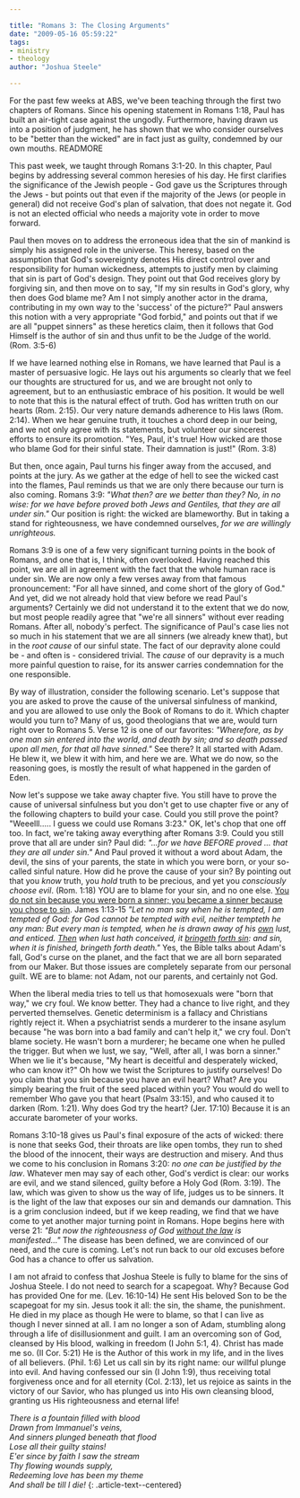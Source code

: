 ```yaml
---

title: "Romans 3: The Closing Arguments"
date: "2009-05-16 05:59:22"
tags:
- ministry
- theology
author: "Joshua Steele"

---
```


For the past few weeks at ABS, we've been teaching through the first two chapters of Romans. Since his opening statement in Romans 1:18, Paul has built an air-tight case against the ungodly. Furthermore, having drawn us into a position of judgment, he has shown that we who consider ourselves to be "better than the wicked" are in fact just as guilty, condemned by our own mouths. READMORE

This past week, we taught through Romans 3:1-20. In this chapter, Paul begins by addressing several common heresies of his day. He first clarifies the significance of the Jewish people - God gave us the Scriptures through the Jews - but points out that even if the majority of the Jews (or people in general) did not receive God's plan of salvation, that does not negate it. God is not an elected official who needs a majority vote in order to move forward.

Paul then moves on to address the erroneous idea that the sin of mankind is simply his assigned role in the universe. This heresy, based on the assumption that God's sovereignty denotes His direct control over and responsibility for human wickedness, attempts to justify men by claiming that sin is part of God's design. They point out that God receives glory by forgiving sin, and then move on to say, "If my sin results in God's glory, why then does God blame me? Am I not simply another actor in the drama, contributing in my own way to the 'success' of the picture?" Paul answers this notion with a very appropriate "God forbid," and points out that if we are all "puppet sinners" as these heretics claim, then it follows that God Himself is the author of sin and thus unfit to be the Judge of the world. (Rom. 3:5-6)

If we have learned nothing else in Romans, we have learned that Paul is a master of persuasive logic. He lays out his arguments so clearly that we feel our thoughts are structured for us, and we are brought not only to agreement, but to an enthusiastic embrace of his position. It would be well to note that this is the natural effect of truth. God has written truth on our hearts (Rom. 2:15). Our very nature demands adherence to His laws (Rom. 2:14). When we hear genuine truth, it touches a chord deep in our being, and we not only agree with its statements, but volunteer our sincerest efforts to ensure its promotion. "Yes, Paul, it's true! How wicked are those who blame God for their sinful state. Their damnation is just!" (Rom. 3:8)

But then, once again, Paul turns his finger away from the accused, and points at the jury. As we gather at the edge of hell to see the wicked cast into the flames, Paul reminds us that we are only there because our turn is also coming. Romans 3:9: *"What then? are we better than they? No, in no wise: for we have before proved both Jews and Gentiles, that they are all under sin."* Our position is right: the wicked are blameworthy. But in taking a stand for righteousness, we have condemned ourselves, *for we are willingly unrighteous.*

Romans 3:9 is one of a few very significant turning points in the book of Romans, and one that is, I think, often overlooked. Having reached this point, we are all in agreement with the fact that the whole human race is under sin. We are now only a few verses away from that famous pronouncement: "For all have sinned, and come short of the glory of God." And yet, did we not already hold that view before we read Paul's arguments? Certainly we did not understand it to the extent that we do now, but most people readily agree that "we're all sinners" without ever reading Romans. After all, nobody's perfect. The significance of Paul's case lies not so much in his statement that we are all sinners (we already knew that), but in the *root cause* of our sinful state. The fact of our depravity alone could be - and often is - considered trivial. The *cause* of our depravity is a much more painful question to raise, for its answer carries condemnation for the one responsible.

By way of illustration, consider the following scenario. Let's suppose that you are asked to prove the cause of the universal sinfulness of mankind, and you are allowed to use only the Book of Romans to do it. Which chapter would you turn to? Many of us, good theologians that we are, would turn right over to Romans 5. Verse 12 is one of our favorites: *"Wherefore, as by one man sin entered into the world, and death by sin; and so death passed upon all men, for that all have sinned."* See there? It all started with Adam. He blew it, we blew it with him, and here we are. What we do now, so the reasoning goes, is mostly the result of what happened in the garden of Eden.

Now let's suppose we take away chapter five. You still have to prove the cause of universal sinfulness but you don't get to use chapter five or any of the following chapters to build your case. Could you still prove the point? "Weeelll..... I guess we could use Romans 3:23." OK, let's chop that one off too. In fact, we're taking away everything after Romans 3:9. Could you still prove that all are under sin? Paul did: *"...for we have BEFORE proved ... that they are all under sin."* And Paul proved it without a word about Adam, the devil, the sins of your parents, the state in which you were born, or your so-called sinful nature. How did he prove the cause of your sin? By pointing out that you *know* truth, you *hold* truth to be precious, and yet you *consciously choose evil*. (Rom. 1:18) YOU are to blame for your sin, and no one else. <span style="text-decoration: underline;">You do not sin because you were born a sinner; you became a sinner because you chose to sin</span>. James 1:13-15 *"Let no man say when he is tempted, I am tempted of God: for God cannot be tempted with evil, neither tempteth he any man: But every man is tempted, when he is drawn away of his <span style="text-decoration: underline;">own</span> lust, and enticed. <span style="text-decoration: underline;">Then</span> when lust hath conceived, it <span style="text-decoration: underline;">bringeth forth sin</span>: and sin, when it is finished, bringeth forth death."* Yes, the Bible talks about Adam's fall, God's curse on the planet, and the fact that we are all born separated from our Maker. But those issues are completely separate from our personal guilt. WE are to blame: not Adam, not our parents, and certainly not God.

When the liberal media tries to tell us that homosexuals were "born that way," we cry foul. We know better. They had a chance to live right, and they perverted themselves. Genetic determinism is a fallacy and Christians rightly reject it. When a psychiatrist sends a murderer to the insane asylum because "he was born into a bad family and can't help it," we cry foul. Don't blame society. He wasn't born a murderer; he became one when he pulled the trigger. But when we lust, we say, "Well, after all, I was born a sinner." When we lie it's because, "My heart is deceitful and desperately wicked, who can know it?" Oh how we twist the Scriptures to justify ourselves! Do you claim that you sin because you have an evil heart? What? Are you simply bearing the fruit of the seed placed within you? You would do well to remember Who gave you that heart (Psalm 33:15), and who caused it to darken (Rom. 1:21). Why does God try the heart? (Jer. 17:10) Because it is an accurate barometer of your works.

Romans 3:10-18 gives us Paul's final exposure of the acts of wicked: there is none that seeks God, their throats are like open tombs, they run to shed the blood of the innocent, their ways are destruction and misery. And thus we come to his conclusion in Romans 3:20: *no one can be justified by the law*. Whatever men may say of each other, God's verdict is clear: our works are evil, and we stand silenced, guilty before a Holy God (Rom. 3:19). The law, which was given to show us the way of life, judges us to be sinners. It is the light of the law that exposes our sin and demands our damnation. This is a grim conclusion indeed, but if we keep reading, we find that we have come to yet another major turning point in Romans. Hope begins here with verse 21: *"But now the righteousness of God <span style="text-decoration: underline;">without the law</span> is manifested..."* The disease has been defined, we are convinced of our need, and the cure is coming. Let's not run back to our old excuses before God has a chance to offer us salvation.

I am not afraid to confess that Joshua Steele is fully to blame for the sins of Joshua Steele. I do not need to search for a scapegoat. Why? Because God has provided One for me. (Lev. 16:10-14) He sent His beloved Son to be the scapegoat for my sin. Jesus took it all: the sin, the shame, the punishment. He died in my place as though He were to blame, so that I can live as though I never sinned at all. I am no longer a son of Adam, stumbling along through a life of disillusionment and guilt. I am an overcoming son of God, cleansed by His blood, walking in freedom (I John 5:1, 4). Christ has made me so. (II Cor. 5:21) He is the Author of this work in my life, and in the lives of all believers. (Phil. 1:6) Let us call sin by its right name: our willful plunge into evil. And having confessed our sin (I John 1:9), thus receiving total forgiveness once and for all eternity (Col. 2:13), let us rejoice as saints in the victory of our Savior, who has plunged us into His own cleansing blood, granting us His righteousness and eternal life!

*There is a fountain filled with blood  
Drawn from Immanuel's veins,  
And sinners plunged beneath that flood  
Lose all their guilty stains!  
E'er since by faith I saw the stream  
Thy flowing wounds supply,  
Redeeming love has been my theme  
And shall be till I die!*
{: .article-text--centered}

